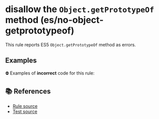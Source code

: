 # disallow the `Object.getPrototypeOf` method (es/no-object-getprototypeof)

This rule reports ES5 `Object.getPrototypeOf` method as errors.

## Examples

⛔ Examples of **incorrect** code for this rule:

<eslint-playground type="bad" code="/*eslint es/no-object-getprototypeof: error */
var proto = Object.getPrototypeOf(obj)
" />

## 📚 References

- [Rule source](https://github.com/mysticatea/eslint-plugin-es/blob/v3.0.0/lib/rules/no-object-getprototypeof.js)
- [Test source](https://github.com/mysticatea/eslint-plugin-es/blob/v3.0.0/tests/lib/rules/no-object-getprototypeof.js)
